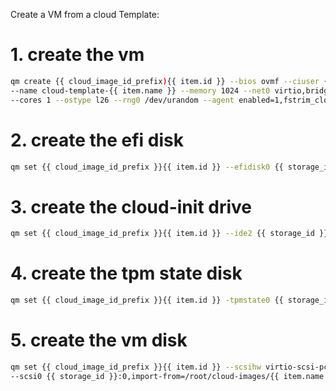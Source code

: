 Create a VM from a cloud Template:

# 1. create the vm
``` bash
qm create {{ cloud_image_id_prefix){{ item.id }} --bios ovmf --ciuser {{ cloud_init_user }} \
--name cloud-template-{{ item.name }} --memory 1024 --net0 virtio,bridge=vmbr0 --numa 0 --sockets 1 \
--cores 1 --ostype l26 --rng0 /dev/urandom --agent enabled=1,fstrim_cloned_disks=1 --cpu cputype={{ qemu_cpu_type }} --tags template
```
# 2. create the efi disk
``` bash
qm set {{ cloud_image_id_prefix }}{{ item.id }} --efidisk0 {{ storage_id }}:{{ cloud_image_id_prefix }}{{ item.id }}-efi
```

# 3. create the cloud-init drive
``` bash
qm set {{ cloud_image_id_prefix }}{{ item.id }} --ide2 {{ storage_id }}:cloudinit
```

# 4. create the tpm state disk
``` bash
qm set {{ cloud_image_id_prefix }}{{ item.id }} -tpmstate0 {{ storage_id }}:1,version=v2.0
```

# 5. create the vm disk
``` bash
qm set {{ cloud_image_id_prefix }}{{ item.id }} --scsihw virtio-scsi-pci \
--scsi0 {{ storage_id }}:0,import-from=/root/cloud-images/{{ item.name }}.qcow2
```